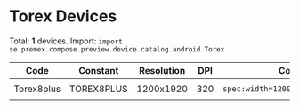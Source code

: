# Torex Devices

Total: **1** devices. Import: `import se.premex.compose.preview.device.catalog.android.Torex`

| Code | Constant | Resolution | DPI | Compose Spec | Preview Usage |
|------|----------|------------|-----|-------------|---------------|
| Torex8plus | TOREX8PLUS | 1200x1920 | 320 | `spec:width=1200px,height=1920px,dpi=320` | `@Preview(device = Torex.TOREX8PLUS)` |

<!-- Generated automatically. Do not edit manually. -->

